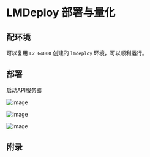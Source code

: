 # LMDeploy 部署与量化

## 配环境

可以复用 `L2 G4000` 创建的 `lmdeploy` 环境，可以顺利运行。


## 部署

启动API服务器

![image](https://github.com/user-attachments/assets/d374e067-8b1c-434e-a9bc-363a3d1948b6)

![image](https://github.com/user-attachments/assets/6a005de4-4cd3-4550-a9ec-4d4a9b0a4acf)

![image](https://github.com/user-attachments/assets/005aa68c-557e-4591-aeb3-0e16419dd10b)

## 附录
